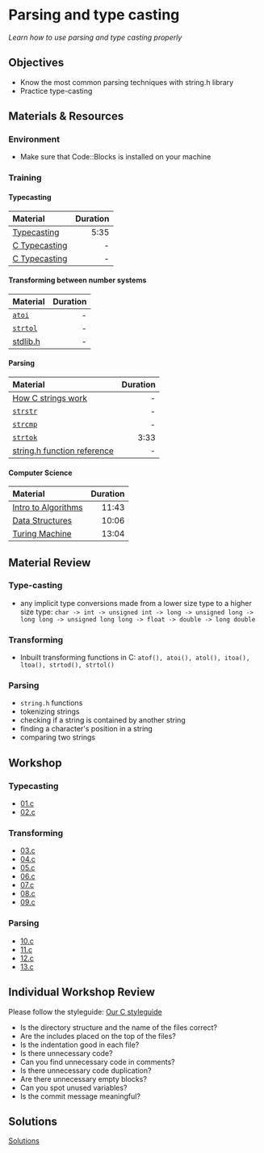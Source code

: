 # Parsing and type casting
*Learn how to use parsing and type casting properly*

## Objectives
- Know the most common parsing techniques with string.h library
- Practice type-casting

## Materials & Resources
### Environment
  - Make sure that Code::Blocks is installed on your machine

### Training

#### Typecasting
| Material | Duration |
|:---------|-----:|
| [Typecasting](https://www.youtube.com/watch?v=ohVRskLlHqM) | 5:35 |
| [C Typecasting](https://www.tutorialspoint.com/cprogramming/c_type_casting.htm) | - |
| [C Typecasting](http://www.w3schools.in/c-tutorial/type-casting/) | - |


#### Transforming between number systems
| Material | Duration |
|:---------|-----:|
| [`atoi`](https://www.tutorialspoint.com/c_standard_library/c_function_atoi.htm) | - |
| [`strtol`](https://www.tutorialspoint.com/c_standard_library/c_function_strtol.htm) | - |
| [stdlib.h](http://www.cplusplus.com/reference/cstdlib/) | - |


#### Parsing
| Material | Duration |
|:---------|-----:|
| [How C strings work](https://www.programiz.com/c-programming/c-strings) | - |
| [`strstr`](https://www.tutorialspoint.com/c_standard_library/c_function_strstr.htm) | - |
| [`strcmp`](https://www.programiz.com/c-programming/library-function/string.h/strcmp) | - |
| [`strtok`](https://www.youtube.com/watch?v=LsWxVwCqVO4) | 3:33 |
| [string.h function reference](http://www.cplusplus.com/reference/cstring/) | - |

#### Computer Science
| Material | Duration |
|:---------|-----:|
| [Intro to Algorithms](https://www.youtube.com/watch?v=rL8X2mlNHPM&list=PL8dPuuaLjXtNlUrzyH5r6jN9ulIgZBpdo&index=14) | 11:43 |
| [Data Structures](https://www.youtube.com/watch?v=DuDz6B4cqVc&index=15&list=PL8dPuuaLjXtNlUrzyH5r6jN9ulIgZBpdo) | 10:06 |
| [Turing Machine](https://www.youtube.com/watch?v=7TycxwFmdB0&index=16&list=PL8dPuuaLjXtNlUrzyH5r6jN9ulIgZBpdo) | 13:04 |


## Material Review
### Type-casting
- any implicit type conversions made from a lower size type to a higher size type: `char -> int -> unsigned int -> long -> unsigned long -> long long -> unsigned long long -> float -> double -> long double`

### Transforming
- Inbuilt transforming functions in C: `atof(), atoi(), atol(), itoa(), ltoa(), strtod(), strtol()`

### Parsing
- `string.h` functions
- tokenizing strings
- checking if a string is contained by another string
- finding a character's position in a string
- comparing two strings

## Workshop
### Typecasting
- [01.c](Workshop/01.c)
- [02.c](Workshop/02.c)

### Transforming
- [03.c](Workshop/03.c)
- [04.c](Workshop/04.c)
- [05.c](Workshop/05.c)
- [06.c](Workshop/06.c)
- [07.c](Workshop/07.c)
- [08.c](Workshop/06.c)
- [09.c](Workshop/07.c)

### Parsing
- [10.c](Workshop/08.c)
- [11.c](Workshop/09.c)
- [12.c](Workshop/10.c)
- [13.c](Workshop/10.c)

## Individual Workshop Review
Please follow the styleguide: [Our C styleguide](https://github.com/greenfox-academy/teaching-materials/blob/master/styleguide/c.md)

 - Is the directory structure and the name of the files correct?
 - Are the includes placed on the top of the files?
 - Is the indentation good in each file?
 - Is there unnecessary code?
 - Can you find unnecessary code in comments?
 - Is there unnecessary code duplication?
 - Are there unnecessary empty blocks?
 - Can you spot unused variables?
 - Is the commit message meaningful?

## Solutions
[Solutions](https://github.com/greenfox-academy/teaching-materials/tree/master/workshop-hardware/solutions/solutions/parsing-and-type-casting)
